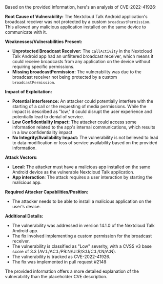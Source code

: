 Based on the provided information, here's an analysis of CVE-2022-41926:

**Root Cause of Vulnerability:**
The Nextcloud Talk Android application's broadcast receiver was not protected by a custom `broadcastPermission`. This allowed any malicious application installed on the same device to communicate with it.

**Weaknesses/Vulnerabilities Present:**
- **Unprotected Broadcast Receiver:** The `CallActivity` in the Nextcloud Talk Android app had an unfiltered broadcast receiver, which means it could receive broadcasts from any application on the device without requiring specific permissions.
- **Missing broadcastPermission:** The vulnerability was due to the broadcast receiver not being protected by a custom `broadcastPermission`.

**Impact of Exploitation:**
- **Potential interference:** An attacker could potentially interfere with the starting of a call or the requesting of media permissions. While the impact is described as "low," it could disrupt the user experience and potentially lead to denial of service.
- **Low Confidentiality Impact:** The attacker could access some information related to the app's internal communications, which results in a low confidentiality impact
- **No Integrity/Availability Impact:** The vulnerability is not believed to lead to data modification or loss of service availability based on the provided information.

**Attack Vectors:**
- **Local:** The attacker must have a malicious app installed on the same Android device as the vulnerable Nextcloud Talk application.
- **App interaction**: The attack requires a user interaction by starting the malicious app.

**Required Attacker Capabilities/Position:**
- The attacker needs to be able to install a malicious application on the user's device.

**Additional Details:**
- The vulnerability was addressed in version 14.1.0 of the Nextcloud Talk Android app.
- The fix involved implementing a custom permission for the broadcast receiver.
- The vulnerability is classified as "Low" severity, with a CVSS v3 base score of 3.3 (AV:L/AC:L/PR:N/UI:R/S:U/C:L/I:N/A:N).
- The vulnerability is tracked as CVE-2022-41926.
- The fix was implemented in pull request #2148

The provided information offers a more detailed explanation of the vulnerability than the placeholder CVE description.